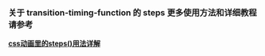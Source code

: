 ### 关于 transition-timing-function 的 steps 更多使用方法和详细教程请参考

**[ css动画里的steps()用法详解 ](https://segmentfault.com/a/1190000007042048)**